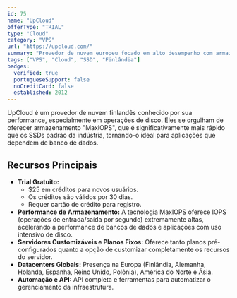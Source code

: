 ```yaml
---
id: 75
name: "UpCloud"
offerType: "TRIAL"
type: "Cloud"
category: "VPS"
url: "https://upcloud.com/"
summary: "Provedor de nuvem europeu focado em alto desempenho com armazenamento SSD rápido."
tags: ["VPS", "Cloud", "SSD", "Finlândia"]
badges:
  verified: true
  portugueseSupport: false
  noCreditCard: false
  established: 2012
---
```


UpCloud é um provedor de nuvem finlandês conhecido por sua performance, especialmente em operações de disco. Eles se orgulham de oferecer armazenamento "MaxIOPS", que é significativamente mais rápido que os SSDs padrão da indústria, tornando-o ideal para aplicações que dependem de banco de dados.

## Recursos Principais

- **Trial Gratuito:**
  - $25 em créditos para novos usuários.
  - Os créditos são válidos por 30 dias.
  - Requer cartão de crédito para registro.
- **Performance de Armazenamento:** A tecnologia MaxIOPS oferece IOPS (operações de entrada/saída por segundo) extremamente altas, acelerando a performance de bancos de dados e aplicações com uso intensivo de disco.
- **Servidores Customizáveis e Planos Fixos:** Oferece tanto planos pré-configurados quanto a opção de customizar completamente os recursos do servidor.
- **Datacenters Globais:** Presença na Europa (Finlândia, Alemanha, Holanda, Espanha, Reino Unido, Polônia), América do Norte e Ásia.
- **Automação e API:** API completa e ferramentas para automatizar o gerenciamento da infraestrutura.
